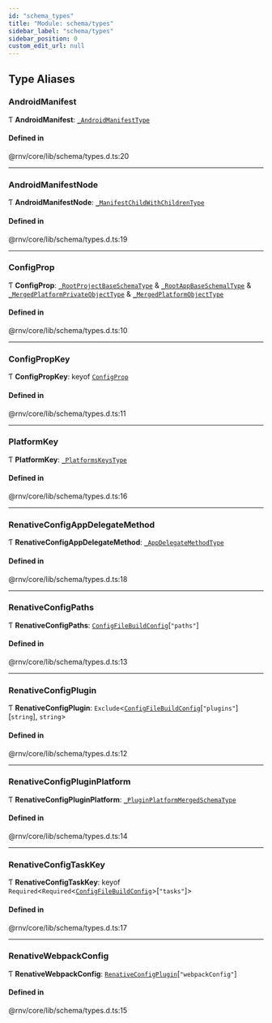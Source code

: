 ```yaml
---
id: "schema_types"
title: "Module: schema/types"
sidebar_label: "schema/types"
sidebar_position: 0
custom_edit_url: null
---
```


## Type Aliases

### AndroidManifest

Ƭ **AndroidManifest**: [`_AndroidManifestType`](schema_platforms_fragments_templateAndroidBase.md#_androidmanifesttype)

#### Defined in

@rnv/core/lib/schema/types.d.ts:20

___

### AndroidManifestNode

Ƭ **AndroidManifestNode**: [`_ManifestChildWithChildrenType`](schema_platforms_fragments_templateAndroidBase.md#_manifestchildwithchildrentype)

#### Defined in

@rnv/core/lib/schema/types.d.ts:19

___

### ConfigProp

Ƭ **ConfigProp**: [`_RootProjectBaseSchemaType`](schema_configFiles_project.md#_rootprojectbaseschematype) & [`_RootAppBaseSchemalType`](schema_configFiles_app.md#_rootappbaseschemaltype) & [`_MergedPlatformPrivateObjectType`](schema_configFiles_private.md#_mergedplatformprivateobjecttype) & [`_MergedPlatformObjectType`](schema_platforms.md#_mergedplatformobjecttype)

#### Defined in

@rnv/core/lib/schema/types.d.ts:10

___

### ConfigPropKey

Ƭ **ConfigPropKey**: keyof [`ConfigProp`](schema_types.md#configprop)

#### Defined in

@rnv/core/lib/schema/types.d.ts:11

___

### PlatformKey

Ƭ **PlatformKey**: [`_PlatformsKeysType`](schema_shared.md#_platformskeystype)

#### Defined in

@rnv/core/lib/schema/types.d.ts:16

___

### RenativeConfigAppDelegateMethod

Ƭ **RenativeConfigAppDelegateMethod**: [`_AppDelegateMethodType`](schema_platforms_fragments_templateXcodeBase.md#_appdelegatemethodtype)

#### Defined in

@rnv/core/lib/schema/types.d.ts:18

___

### RenativeConfigPaths

Ƭ **RenativeConfigPaths**: [`ConfigFileBuildConfig`](schema_configFiles_buildConfig.md#configfilebuildconfig)[``"paths"``]

#### Defined in

@rnv/core/lib/schema/types.d.ts:13

___

### RenativeConfigPlugin

Ƭ **RenativeConfigPlugin**: `Exclude`\<[`ConfigFileBuildConfig`](schema_configFiles_buildConfig.md#configfilebuildconfig)[``"plugins"``][`string`], `string`\>

#### Defined in

@rnv/core/lib/schema/types.d.ts:12

___

### RenativeConfigPluginPlatform

Ƭ **RenativeConfigPluginPlatform**: [`_PluginPlatformMergedSchemaType`](schema_plugins.md#_pluginplatformmergedschematype)

#### Defined in

@rnv/core/lib/schema/types.d.ts:14

___

### RenativeConfigTaskKey

Ƭ **RenativeConfigTaskKey**: keyof `Required`\<`Required`\<[`ConfigFileBuildConfig`](schema_configFiles_buildConfig.md#configfilebuildconfig)\>[``"tasks"``]\>

#### Defined in

@rnv/core/lib/schema/types.d.ts:17

___

### RenativeWebpackConfig

Ƭ **RenativeWebpackConfig**: [`RenativeConfigPlugin`](schema_types.md#renativeconfigplugin)[``"webpackConfig"``]

#### Defined in

@rnv/core/lib/schema/types.d.ts:15
